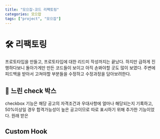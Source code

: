 ```yaml
---
title: "모으잡-코드 리팩토링"
categories: 모으잡
tags: ["project", "모으잡"]
---
```


# 🛠 리팩토링

프로토타입을 만들고, 프로토타입에 대한 리드미 작성까지는 끝났다. 하지만 급하게 진행하다보니 돌아가게만 만든 코드들이 보이고 아직 손봐야할 곳도 많이 보였다. 주변에 피드백을 받아서 고쳐야할 부분들을 수정하고 수정과정을 담아보려한다.



## 🎃 느린 check 박스

checkbox 기능은 해당 공고의 자격조건과 우대사항에 얼마나 해당되는지 기록하고, 50%이상일 경우 합격가능성이 높은 공고이므로 따로 표시하기 위해 추가한 기능이었다. 원래 받은





## Custom Hook